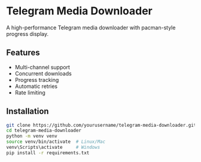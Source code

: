 # Telegram Media Downloader

A high-performance Telegram media downloader with pacman-style progress display.

## Features
- Multi-channel support
- Concurrent downloads
- Progress tracking
- Automatic retries
- Rate limiting

## Installation
```bash
git clone https://github.com/yourusername/telegram-media-downloader.git
cd telegram-media-downloader
python -m venv venv
source venv/bin/activate  # Linux/Mac
venv\Scripts\activate     # Windows
pip install -r requirements.txt
